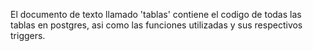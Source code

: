 El documento de texto llamado 'tablas' contiene el codigo de todas las tablas en postgres, asi como las funciones utilizadas y sus respectivos triggers.
